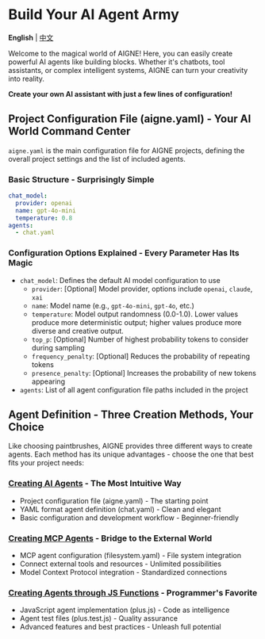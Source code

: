 # Build Your AI Agent Army

**English** | [中文](index.zh.md)

Welcome to the magical world of AIGNE! Here, you can easily create powerful AI agents like building blocks. Whether it's chatbots, tool assistants, or complex intelligent systems, AIGNE can turn your creativity into reality.

**Create your own AI assistant with just a few lines of configuration!**

## Project Configuration File (aigne.yaml) - Your AI World Command Center

`aigne.yaml` is the main configuration file for AIGNE projects, defining the overall project settings and the list of included agents.

### Basic Structure - Surprisingly Simple

```yaml
chat_model:
  provider: openai
  name: gpt-4o-mini
  temperature: 0.8
agents:
  - chat.yaml
```

### Configuration Options Explained - Every Parameter Has Its Magic

* `chat_model`: Defines the default AI model configuration to use
  * `provider`: \[Optional] Model provider, options include `openai`, `claude`, `xai`
  * `name`: Model name (e.g., `gpt-4o-mini`, `gpt-4o`, etc.)
  * `temperature`: Model output randomness (0.0-1.0). Lower values produce more deterministic output; higher values produce more diverse and creative output.
  * `top_p`: \[Optional] Number of highest probability tokens to consider during sampling
  * `frequency_penalty`: \[Optional] Reduces the probability of repeating tokens
  * `presence_penalty`: \[Optional] Increases the probability of new tokens appearing
* `agents`: List of all agent configuration file paths included in the project

## Agent Definition - Three Creation Methods, Your Choice

Like choosing paintbrushes, AIGNE provides three different ways to create agents. Each method has its unique advantages - choose the one that best fits your project needs:

### [Creating AI Agents](agent.md) - The Most Intuitive Way

* Project configuration file (aigne.yaml) - The starting point
* YAML format agent definition (chat.yaml) - Clean and elegant
* Basic configuration and development workflow - Beginner-friendly

### [Creating MCP Agents](mcp.md) - Bridge to the External World

* MCP agent configuration (filesystem.yaml) - File system integration
* Connect external tools and resources - Unlimited possibilities
* Model Context Protocol integration - Standardized connections

### [Creating Agents through JS Functions](function.md) - Programmer's Favorite

* JavaScript agent implementation (plus.js) - Code as intelligence
* Agent test files (plus.test.js) - Quality assurance
* Advanced features and best practices - Unleash full potential
